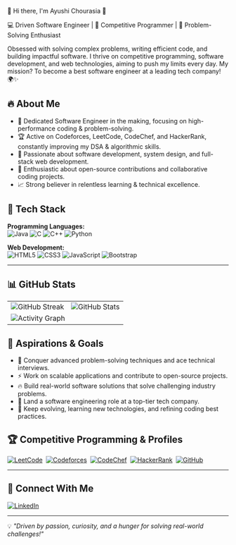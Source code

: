🚀 Hi there, I'm Ayushi Chourasia 👋  

💻 Driven Software Engineer | 🚀 Competitive Programmer | 🎯 Problem-Solving Enthusiast  


Obsessed with solving complex problems, writing efficient code, and building impactful software. I thrive on competitive programming, software development, and web technologies, aiming to push my limits every day. My mission? To become a best software engineer at a leading tech company! 🌍✨  

## 🔥 About Me  
- 🎯 Dedicated Software Engineer in the making, focusing on high-performance coding & problem-solving.  
- 🏆 Active on Codeforces, LeetCode, CodeChef, and HackerRank, constantly improving my DSA & algorithmic skills.  
- 🚀 Passionate about software development, system design, and full-stack web development.  
- 🌟 Enthusiastic about open-source contributions and collaborative coding projects.  
- 📈 Strong believer in relentless learning & technical excellence.  

## 🚀 Tech Stack

**Programming Languages:**  
![Java](https://img.shields.io/badge/Java-ED8B00?style=flat&logo=openjdk&logoColor=white)
![C](https://img.shields.io/badge/C-A8B9CC?style=flat&logo=c&logoColor=black)
![C++](https://img.shields.io/badge/C++-00599C?style=flat&logo=c%2B%2B&logoColor=white)
![Python](https://img.shields.io/badge/Python-3776AB?style=flat&logo=python&logoColor=white)

**Web Development:**  
![HTML5](https://img.shields.io/badge/HTML-E34F26?style=flat&logo=html5&logoColor=white)
![CSS3](https://img.shields.io/badge/CSS-1572B6?style=flat&logo=css3&logoColor=white)
![JavaScript](https://img.shields.io/badge/JavaScript-F7DF1E?style=flat&logo=javascript&logoColor=black)
![Bootstrap](https://img.shields.io/badge/Bootstrap-7952B3?style=flat&logo=bootstrap&logoColor=white)


---

## 📊 GitHub Stats  

<div align="center">
  <table>
    <tr>
      <td><img src="https://github-readme-streak-stats.herokuapp.com/?user=ayushic6&theme=radical" alt="GitHub Streak"></td>
      <td><img src="https://github-readme-stats.vercel.app/api?username=ayushic6&show_icons=true&theme=radical" alt="GitHub Stats"></td>
    </tr>
    <tr>
      <td colspan="2"><img src="https://github-readme-activity-graph.vercel.app/graph?username=ayushic6&theme=radical" alt="Activity Graph"></td>
    </tr>
  </table>
</div>

## 🌱 Aspirations & Goals  
- 🚀 Conquer advanced problem-solving techniques and ace technical interviews.  
- ⚡️ Work on scalable applications and contribute to open-source projects.  
- 🔥 Build real-world software solutions that solve challenging industry problems.  
- 🎯 Land a software engineering role at a top-tier tech company.  
- 📖 Keep evolving, learning new technologies, and refining coding best practices.  

## 🏆 Competitive Programming & Profiles  
[![LeetCode](https://img.shields.io/badge/LeetCode-000000?style=flat&logo=leetcode&logoColor=white)](https://leetcode.com/ayushic6)&nbsp;
[![Codeforces](https://img.shields.io/badge/Codeforces-1F8ACB?style=flat&logo=codeforces&logoColor=white)](https://codeforces.com/profile/ayushichourasia3)&nbsp;
[![CodeChef](https://img.shields.io/badge/CodeChef-5B4638?style=flat&logo=codechef&logoColor=white)](https://www.codechef.com/users/ayushic6)&nbsp;
[![HackerRank](https://img.shields.io/badge/HackerRank-2EC866?style=flat&logo=hackerrank&logoColor=white)](https://www.hackerrank.com/ayushichourasia3)&nbsp;
[![GitHub](https://img.shields.io/badge/GitHub-181717?style=flat&logo=github&logoColor=white)](https://github.com/ayushic6)

---

## 🔗 Connect With Me  
[![LinkedIn](https://img.shields.io/badge/LinkedIn-0077B5?style=flat&logo=linkedin&logoColor=white)](https://linkedin.com/in/ayushichourasia3)  

---

💡 *"Driven by passion, curiosity, and a hunger for solving real-world challenges!"*
